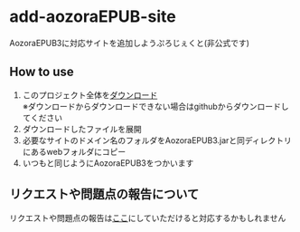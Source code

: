 # add-aozoraEPUB-site
AozoraEPUB3に対応サイトを追加しようぷろじぇくと(非公式です)

How to use
---
1. このプロジェクト全体を[ダウンロード](https://github.com/mac100mokk1/add-aozoraEPUB-site/archive/master.zip)  
※ダウンロードからダウンロードできない場合はgithubからダウンロードしてください  
2. ダウンロードしたファイルを展開
3. 必要なサイトのドメイン名のフォルダをAozoraEPUB3.jarと同ディレクトリにあるwebフォルダにコピー
4. いつもと同じようにAozoraEPUB3をつかいます

リクエストや問題点の報告について
---
リクエストや問題点の報告は[ここ](https://github.com/mac100mokk1/add-aozoraEPUB-site/issues)にしていただけると対応するかもしれません
